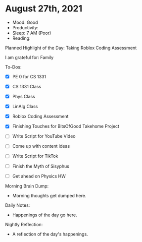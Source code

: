 # August 27th, 2021
- Mood: Good
- Productivity: 
- Sleep: 7 AM (Poor)
- Reading: 

Planned Highlight of the Day: Taking Roblox Coding Assessment

I am grateful for: Family 

To-Dos:
- [x] PE 0 for CS 1331
- [x] CS 1331 Class
- [x] Phys Class
- [x] LinAlg Class
- [x] Roblox Coding Assessment
- [x] Finishing Touches for BitsOfGood Takehome Project
- [ ] Write Script for YouTube Video
- [ ] Come up with content ideas
- [ ] Write Script for TikTok
- [ ] Finish the Myth of Sisyphus
- [ ] Get ahead on Physics HW


Morning Brain Dump:
- Morning thoughts get dumped here.

Daily Notes:
- Happenings of the day go here.


Nightly Reflection: 
- A reflection of the day's happenings.





